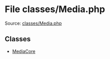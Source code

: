 File classes/Media.php
=========

Source: [classes/Media.php](https://github.com/PrestaShop/PrestaShop/blob/1.5.1.0/classes/Media.php)


Classes
-------

* [MediaCore](class.MediaCore.md)

